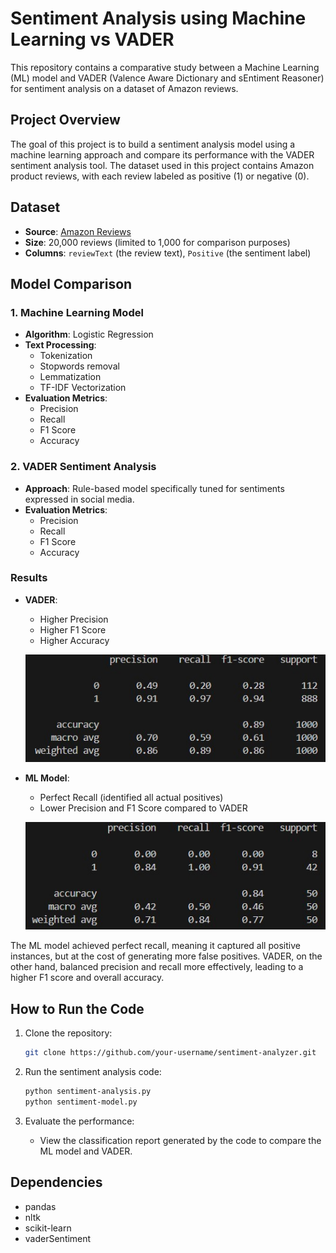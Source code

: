 # Sentiment Analysis using Machine Learning vs VADER

This repository contains a comparative study between a Machine Learning (ML) model and VADER (Valence Aware Dictionary and sEntiment Reasoner) for sentiment analysis on a dataset of Amazon reviews.

## Project Overview

The goal of this project is to build a sentiment analysis model using a machine learning approach and compare its performance with the VADER sentiment analysis tool. The dataset used in this project contains Amazon product reviews, with each review labeled as positive (1) or negative (0).

## Dataset

- **Source**: [Amazon Reviews](https://raw.githubusercontent.com/pycaret/pycaret/master/datasets/amazon.csv)
- **Size**: 20,000 reviews (limited to 1,000 for comparison purposes)
- **Columns**: `reviewText` (the review text), `Positive` (the sentiment label)

## Model Comparison

### 1. Machine Learning Model

- **Algorithm**: Logistic Regression
- **Text Processing**: 
  - Tokenization
  - Stopwords removal
  - Lemmatization
  - TF-IDF Vectorization
- **Evaluation Metrics**: 
  - Precision
  - Recall
  - F1 Score
  - Accuracy

### 2. VADER Sentiment Analysis

- **Approach**: Rule-based model specifically tuned for sentiments expressed in social media.
- **Evaluation Metrics**:
  - Precision
  - Recall
  - F1 Score
  - Accuracy

### Results

- **VADER**:
  - Higher Precision
  - Higher F1 Score
  - Higher Accuracy

  ![VADER Classification Report](assets/vader.jpg)

- **ML Model**:
  - Perfect Recall (identified all actual positives)
  - Lower Precision and F1 Score compared to VADER

  ![Model Classification Report](assets/model.jpg)

The ML model achieved perfect recall, meaning it captured all positive instances, but at the cost of generating more false positives. VADER, on the other hand, balanced precision and recall more effectively, leading to a higher F1 score and overall accuracy.

## How to Run the Code

1. Clone the repository:
    ```bash
    git clone https://github.com/your-username/sentiment-analyzer.git
    ```

2. Run the sentiment analysis code:
    ```bash
    python sentiment-analysis.py
    python sentiment-model.py
    ```

3. Evaluate the performance:
    - View the classification report generated by the code to compare the ML model and VADER.

## Dependencies

- pandas
- nltk
- scikit-learn
- vaderSentiment
